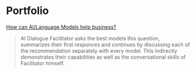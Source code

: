 # Portfolio
[How can AI/Language Models help business?](https://github.com/ai-dialogue-facilitator/how-can-ai-help-business)
> AI Dialogue Facilitator asks the best models this question, summarizes their first responces and continues by discussing each of the recommendation separately with every model. This indirectly demonstrates their capabilities as well as the conversational skills of Facilitator himself.

